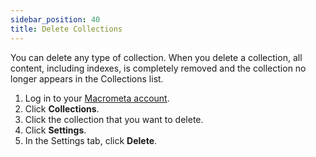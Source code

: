 ```yaml
---
sidebar_position: 40
title: Delete Collections
---
```


You can delete any type of collection. When you delete a collection, all content, including indexes, is completely removed and the collection no longer appears in the Collections list.

1. Log in to your [Macrometa account](https://auth.paas.macrometa.io/).
1. Click **Collections**.
1. Click the collection that you want to delete.
1. Click **Settings**.
1. In the Settings tab, click **Delete**.
